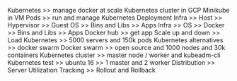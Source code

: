 Kubernetes >> manage docker at scale
Kubernetes cluster in GCP
Minikube in VM
Pods >> run and manage
Kubernetes Deployment
Infra >> Host >> Hypervisor >> Guest OS >> Bins and Libs >> Apps
Infra >> OS >> Docker >> Bins and Libs >> Apps
Docker hub >> get app
Scale up and down >> Load 
Kubernetes >> 5000 servers and 150k pods
Kubernetes alternatives >> docker swarm
Docker swarm >> open source and 1000 nodes and 30k containers
Kubernetes cluster >> master node / worker and kubeadm-cli
Kubernetes test >> ubuntu 16 >> 1 master and 2 worker
Distribution >> Server Utilization Tracking >> Rollout and Rollback
